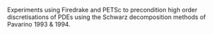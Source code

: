 Experiments using Firedrake and PETSc to precondition high order
discretisations of PDEs using the Schwarz decomposition methods of
Pavarino 1993 & 1994.

